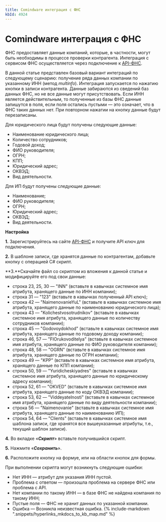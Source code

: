 ```yaml
---
title: Comindware интеграция с ФНС
kbId: 4924
---
```


# Comindware интеграция с ФНС

ФНС предоставляет данные компаний, которые, в частности, могут быть необходимы в процессе проверки контрагента. Интеграция с сервисом ФНС осуществляется через подключение к [API-ФНС](https://api-fns.ru/index). 

В данной статье представлен базовый вариант интеграций по следующему сценарию: получение ряда данных компании по указанному ИНН (метод *multinfo*). Интеграция запускается по нажатию кнопки в записи контрагента. Данные забираются из сведений баз данных ФНС, но не все данные могут присутствовать. Если ИНН является действительным, то полученные из базы ФНС данные запишутся в поля, если поля остались пустыми — это означает, что в ФНС таких данных нет. При повторном нажатии на кнопку данные будут перезаписаны.

Для юридического лица будут получены следующие данные:

- Наименование юридического лица;
- Количество сотрудников;
- Годовой доход;
- ФИО руководителя;
- ОГРН;
- КПП;
- Юридический адрес;
- ОКВЭД;
- Вид деятельности.

Для ИП будут получены следующие данные:

- Наименование;
- ФИО руководителя;
- ОГРН;
- Юридический адрес;
- ОКВЭД;
- Вид деятельности.

**Настройка**

**1.** Зарегистрируйтесь на сайте [API-ФНС](https://api-fns.ru/index) и получите API ключ для подключения. 

**2.** В шаблоне записи, где хранятся данные по контрагентам, добавьте кнопку с операцией C# скрипт.

**3.**Скачайте файл со скриптом из вложения к данной статье и модифицируйте его под свои данные:

- строка 23, 25, 30 — "INN" (вставьте в кавычках системное имя атрибута, хранящего данные по ИНН компании);
- строка 31 — "123" (вставьте в кавычках полученный API ключ);
- строка 42 — "NaimenovanieYuL" (вставьте в кавычках системное имя атрибута, хранящего данные по наименованию юридического лица);
- строка 43 — "Kolichestvosotrudnikov" (вставьте в кавычках системное имя атрибута, хранящего данные по количеству сотрудников компании);
- строка 45 — "Godovoydokhod" (вставьте в кавычках системное имя атрибута, хранящего данные по годовому доходу компании);
- строка 46, 57 — "FIOrukovoditelya" (вставьте в кавычках системное имя атрибута, хранящего данные по ФИО руководителя компании);
- строка 48, 58 — "OGRN" (вставьте в кавычках системное имя атрибута, хранящего данные по ОГРН компании);
- строка 49 — "KPP" (вставьте в кавычках системное имя атрибута, хранящего данные по КПП компании);
- строка 50, 59 — "Yuridicheskiyadres" (вставьте в кавычках системное имя атрибута, хранящего данные по юридическому адресу компании);
- строка 52, 61 — "OKVED" (вставьте в кавычках системное имя атрибута, хранящего данные по коду ОКВЭД компании);
- строка 53, 62 — "Viddeyatelnosti" (вставьте в кавычках системное имя атрибута, хранящего данные по виду деятельности компании);
- строка 56 — "Naimenovanie" (вставьте в кавычках системное имя атрибута, хранящего данные по наименованию ИП);
- строка 54, 64 — "Clients" (вставьте в кавычках системное имя шаблона записи, где хранятся все вышеуказанные атрибуты, т.е., текущий шаблон записи).

**4.** Во вкладке «***Скрипт***» вставьте получившийся скрипт.

**5.** Нажмите «***Сохранить***».

**6.** Расположите кнопку на формуе, или на области кнопок для формы.

При выполнении скрипта могут возникнуть следующие ошибки:

- Нет ИНН — атрибут для указания ИНН пустой.
- Проблема с ответом — произошла проблема на сервере ФНС или проблема с API.
- Нет компании по такому ИНН — в базе ФНС не найдена компания по такому ИНН;
- Пустые поля — ФНС не хранит данных по указанной компании.
- Ошибка — Возникла неизвестная ошибка.
{% include-markdown ".snippets/hyperlinks_mkdocs_to_kb_map.md" %}
